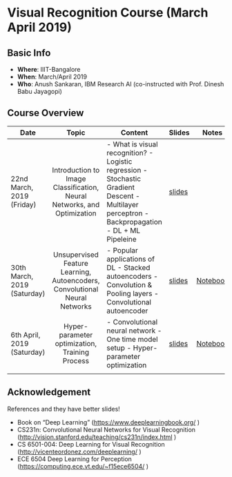 # Visual Recognition Course (March April 2019)

## Basic Info
  - **Where**: IIIT-Bangalore
  - **When**: March/April 2019
  - **Who**: Anush Sankaran, IBM Research AI (co-instructed with Prof. Dinesh Babu Jayagopi)

## Course Overview

| Date                        |                                    Topic                                    | Content                                                                                                                                             | Slides | Notes |
|-----------------------------|:---------------------------------------------------------------------------:|-----------------------------------------------------------------------------------------------------------------------------------------------------|--------|-------|
| 22nd March, 2019 (Friday)   | Introduction to Image Classification, Neural Networks, and Optimization     | - What is visual recognition? - Logistic regression - Stochastic Gradient Descent - Multilayer perceptron  - Backpropagation - DL + ML Pipeleine |  [slides](./Lecture-notes/Lecture-1.pdf)      |       |
| 30th March, 2019 (Saturday) | Unsupervised Feature Learning, Autoencoders, Convolutional Neural Networks  | - Popular applications of DL - Stacked autoencoders - Convolution & Pooling layers - Convolutional autoencoder                                       |  [slides](./Lecture-notes/Lecture-2.pdf)       |   [Notebook](./codes/conv_autoencoder_lecture_2.ipynb)    |
| 6th April, 2019 (Saturday)  | Hyper-parameter optimization, Training Process                              | - Convolutional neural network - One time model setup - Hyper-parameter optimization                                                                |    [slides](./Lecture-notes/Lecture-3.pdf)     |    [Notebook](./codes/cnn_learning_rate_lecture_3.ipynb)    |
|                             |                                                                             |                                                                                                                                                     |        |       |


## Acknowledgement

References and they have better slides! 

 - Book on “Deep Learning” (https://www.deeplearningbook.org/ )
 - CS231n: Convolutional Neural Networks for Visual Recognition (http://vision.stanford.edu/teaching/cs231n/index.html ) 
 - CS 6501-004: Deep Learning for Visual Recognition (http://vicenteordonez.com/deeplearning/ )
 - ECE 6504 Deep Learning for Perception (https://computing.ece.vt.edu/~f15ece6504/ )
